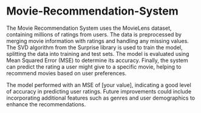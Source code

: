 # Movie-Recommendation-System

The Movie Recommendation System uses the MovieLens dataset, containing millions of ratings from users. The data is preprocessed by merging movie information with ratings and handling any missing values. The SVD algorithm from the Surprise library is used to train the model, splitting the data into training and test sets. The model is evaluated using Mean Squared Error (MSE) to determine its accuracy. Finally, the system can predict the rating a user might give to a specific movie, helping to recommend movies based on user preferences.

The model performed with an MSE of [your value], indicating a good level of accuracy in predicting user ratings. Future improvements could include incorporating additional features such as genres and user demographics to enhance the recommendations.

